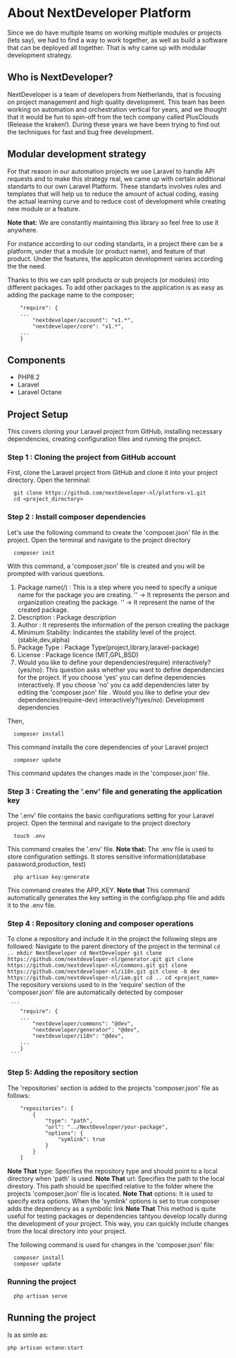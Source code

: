 # About NextDeveloper Platform

Since we do have multiple teams on working multiple modules or projects (lets say), we had to find a way to work
together, as well as build a software that can be deployed all together. That is why came up with modular development
strategy.

## Who is NextDeveloper?
NextDeveloper is a team of developers from Netherlands, that is focusing on project management and high quality development.
This team has been working on automation and orchestration vertical for years, and we thought that it would be fun to
spin-off from the tech company called PlusClouds (Release the kraken!).
During these years we have been trying to find out the techniques for fast and bug free development.

## Modular development strategy

For that reason
in our automation projects we use Laravel to handle API requests and to make this strategy real, we came up with certain 
additional standarts to our own Laravel Platform. These standarts involves rules and templates that will 
help us to reduce the amount of actual coding, easing the actual learning curve and to reduce cost of development while
creating new module or a feature.

**Note that:** We are constantly maintaining this library so feel free to use it anywhere.

For instance according to our coding standarts, in a project there can be a platform, under that a module (or
product name), and feature of that product. Under the features, the applicaton development varies according the the need.

Thanks to this we can split products or sub projects (or modules) into different packages. To add other packages to the
application is as easy as adding the package name to the composer;

```
    "require": {
    ... 
        "nextdeveloper/account": "v1.*",
        "nextdeveloper/core": "v1.*",
    ...
    }
```

## Components

- PHP8.2
- Laravel
- Laravel Octane


## Project Setup
This covers cloning your Laravel project from GitHub, installing necessary dependencies, creating configuration files and running the project.

 ### Step 1 : Cloning the project from GitHub account

  First, clone the Laravel project from GitHub and clone it into your project directory.
  Open the terminal:

  ```
    git clone https://github.com/nextdeveloper-nl/platform-v1.git
    cd <project_directory>
  ```
### Step 2 : Install composer dependencies

Let's use the following command to create the 'composer.json' file in the project.
Open the terminal and navigate to the project directory

```
  composer init
```

With this command, a 'composer.json' file is created and you will be prompted with various questions.

 1. Package name(<vendor>/<name>) : This is a step where you need to specify a unique name for the package you are creating. '<vendor>' -> It represents the person and organization creating the package.  '<name>' -> It represent the name of the created package.
 2. Description : Package description
 3. Author : It represents the information of the person creating the package
 4. Minimum Stability: Indicantes the stability level of the project. (stable,dev,alpha)
 5. Package Type : Package Type(project,library,laravel-package)
 6. License : Package licence (MIT,GPL,BSD)
 7. Would you like to define your dependencies(require) interactively?(yes/no): This question asks whether you want to define dependencies for the project. If you choose 'yes' you can define dependencies interactively. If you choose 'no' you ca add dependencies later by editing the 'composer.json' file
 . Would you like to define your dev dependencies(require-dev) interactively?(yes/no): Development dependencies

Then,
```
  composer install
```
This command installs the core dependencies of your Laravel project

```
  composer update
```
This command updates the changes made in the 'composer.json' file.

### Step 3 : Creating the '.env' file and generating the application key
 
 The '.env' file contains the basic configurations setting for your Laravel project.
 Open the terminal and navigate to the project directory

```
  touch .env
```
 This command creates the '.env' file.
**Note that:** The .env file is used to store configuration settings. It stores sensitive information(database password,production, test)

```
  php artisan key:generate
```
This command creates the APP_KEY.
**Note that** This command automatically generates the key setting in the config/app.php file and adds it to the .env file.

### Step 4 : Repository cloning and composer operations
 
 To clone a repository and include it in the project the following steps are followed:
 Navigate to the parent directory of the project in the terminal
       ```
            cd ..
            mkdir NextDeveloper
            cd NextDeveloper
            git clone https://github.com/nextdeveloper-nl/generator.git
            git clone https://github.com/nextdeveloper-nl/commons.git
            git clone https://github.com/nextdeveloper-nl/i18n.git
            git clone -b dev https://github.com/nextdeveloper-nl/iam.git
            cd ..
            cd <project_name>
      ```
  The repository versions used to in the 'require' section of the 'composer.json' file are automatically detected by composer
     
     ```
        "require": {
        ... 
            "nextdeveloper/commons": "@dev",
            "nextdeveloper/generator": "@dev",
            "nextdeveloper/i18n": "@dev",
        ...
        }
     ```

 ### Step 5: Adding the repository section
   
The 'repositories' section is added to the projects 'composer.json' file as follows:

```
    "repositories": [
        {
            "type": "path",
            "url": "../NextDeveloper/your-package",
            "options": {
                "symlink": true
            }
        }
    ]
```

**Note That** type: Specifies the repository type and should point to a local directory when 'path' is used.
**Note That** url: Specifies the path to the local direstory. This path should be specified relative to the folder where the projects 'composer.json' file is located.
**Note That** options: It is used to specify extra options. When the 'symlink' options is set to true composer adds the dependency as a symbolic link 
**Note That** This method is quite useful for testing packages or dependencies tahtyou develop locally during the development of your project. This way, you can quickly include changes from the local directory into your project.

The following command is used for changes in the 'composer.json' file:

 ```
   composer install
   composer update
 ```

### Running the project

```
  php artisan serve
```

## Running the project

Is as simle as:
```
php artisan octane:start
```

